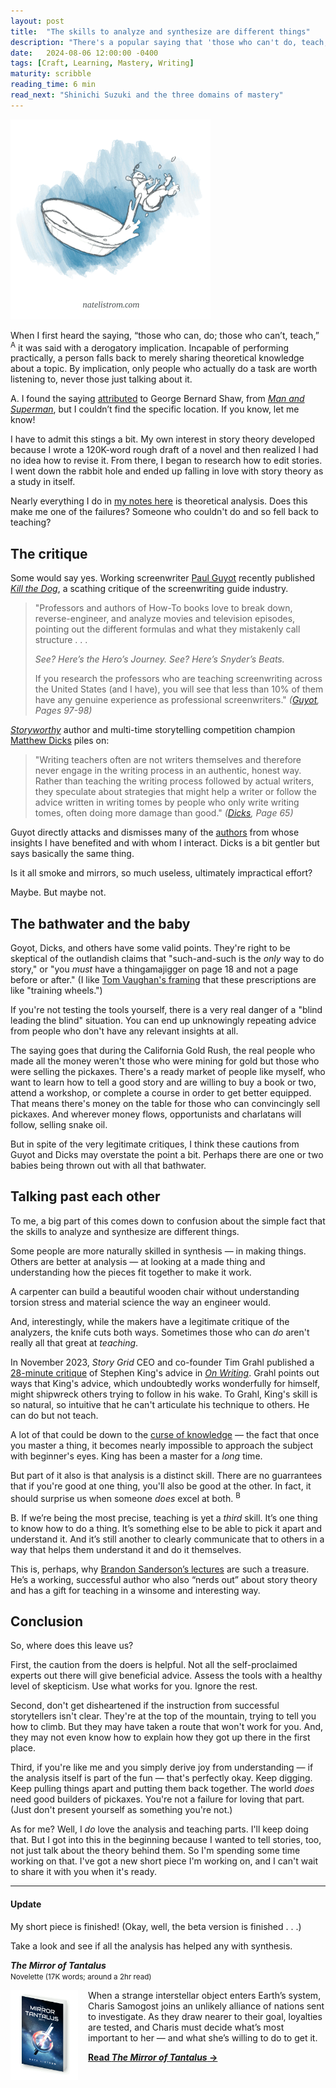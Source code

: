 ```yaml
---
layout: post
title:  "The skills to analyze and synthesize are different things"
description: "There's a popular saying that 'those who can't do, teach,' but the truth is more nuanced."
date:   2024-08-06 12:00:00 -0400
tags: [Craft, Learning, Mastery, Writing]
maturity: scribble
reading_time: 6 min
read_next: "Shinichi Suzuki and the three domains of mastery"
---
```


<img src="/assets/img/bathwater-baby.png" alt="A sketch of a basin tipping with a laughing baby flying out." style="max-width:320px;">

<p class="dropCap">When I first heard the saying, &ldquo;those who can, do; those who can&rsquo;t, teach,&rdquo; <sup class="aside">A</sup> it was said with a derogatory implication. Incapable of performing practically, a person falls back to merely sharing theoretical knowledge about a topic. By implication, only people who actually do a task are worth listening to, never those just talking about it.</p>

<aside>
A. I found the saying <a href="https://www.ethicssage.com/2023/04/those-who-can-do-those-who-cant-teach.html">attributed</a> to George Bernard Shaw, from <em><a href="https://www.gutenberg.org/files/3328/3328-h/3328-h.htm">Man and Superman</a></em>, but I couldn&rsquo;t find the specific location. If you know, let me know!
</aside>

I have to admit this stings a bit. My own interest in story theory developed because I wrote a 120K-word rough draft of a novel and then realized I had no idea how to revise it. From there, I began to research how to edit stories. I went down the rabbit hole and ended up falling in love with story theory as a study in itself. 

Nearly everything I do in [my notes here](/notes) is theoretical analysis. Does this make me one of the failures? Someone who couldn't do and so fell back to teaching?

## The critique

Some would say yes. Working screenwriter [Paul Guyot](https://www.imdb.com/name/nm0349935/) recently published _[Kill the Dog](https://www.goodreads.com/book/show/193551337-kill-the-dog)_, a scathing critique of the screenwriting guide industry.

> "Professors and authors of How-To books love to break down, reverse-engineer, and analyze movies and television episodes, pointing out the different formulas and what they mistakenly call structure . . .  
>  
> _See? Here’s the Hero’s Journey. See? Here’s Snyder’s Beats._   
>  
> If you research the professors who are teaching screenwriting across the United States (and I have), you will see that less than 10% of them have any genuine experience as professional screenwriters." <cite>(<a href="/bibliography#guyot2023">Guyot</a>, Pages 97-98)</cite>

_[Storyworthy](https://www.goodreads.com/book/show/37786022-storyworthy)_ author and multi-time storytelling competition champion [Matthew Dicks](https://matthewdicks.com/storyworthy/) piles on:

> "Writing teachers often are not writers themselves and therefore never engage in the writing process in an authentic, honest way. Rather than teaching the writing process followed by actual writers, they speculate about strategies that might help a writer or follow the advice written in writing tomes by people who only write writing tomes, often doing more damage than good." <cite>(<a href="/bibliography#dicks2018">Dicks</a>, Page 65)</cite>

Guyot directly attacks and dismisses many of the [authors](/bibliography#books) from whose insights I have benefited and with whom I interact. Dicks is a bit gentler but says basically the same thing. 

Is it all smoke and mirrors, so much useless, ultimately impractical effort?

Maybe. But maybe not.

## The bathwater and the baby

Goyot, Dicks, and others have some valid points. They're right to be skeptical of the outlandish claims that "such-and-such is the _only_ way to do story," or "you _must_ have a thingamajigger on page 18 and not a page before or after." (I like [Tom Vaughan's framing](https://x.com/storyandplot/status/1783599151311179968) that these prescriptions are like "training wheels.")

If you're not testing the tools yourself, there is a very real danger of a "blind leading the blind" situation. You can end up unknowingly repeating advice from people who don't have any relevant insights at all. 

The saying goes that during the California Gold Rush, the real people who made all the money weren't those who were mining for gold but those who were selling the pickaxes. There's a ready market of people like myself, who want to learn how to tell a good story and are willing to buy a book or two, attend a workshop, or complete a course in order to get better equipped. That means there's money on the table for those who can convincingly sell pickaxes. And wherever money flows, opportunists and charlatans will follow, selling snake oil.

But in spite of the very legitimate critiques, I think these cautions from Guyot and Dicks may overstate the point a bit. Perhaps there are one or two babies being thrown out with all that bathwater.

## Talking past each other

To me, a big part of this comes down to confusion about the simple fact that the skills to analyze and synthesize are different things.

Some people are more naturally skilled in synthesis — in making things. Others are better at analysis — at looking at a made thing and understanding how the pieces fit together to make it work.

A carpenter can build a beautiful wooden chair without understanding torsion stress and material science the way an engineer would.

And, interestingly, while the makers have a legitimate critique of the analyzers, the knife cuts both ways. Sometimes those who can _do_ aren't really all that great at _teaching_. 

In November 2023, _Story Grid_ CEO and co-founder Tim Grahl published a [28-minute critique](https://www.youtube.com/watch?v=nOEF4lV70j4) of Stephen King's advice in _[On Writing](https://www.goodreads.com/book/show/10569.On_Writing)_. Grahl points out ways that King's advice, which undoubtedly works wonderfully for himself, might shipwreck others trying to follow in his wake. To Grahl, King's skill is so natural, so intuitive that he can't articulate his technique to others. He can do but not teach. 

A lot of that could be down to the [curse of knowledge](https://en.wikipedia.org/wiki/Curse_of_knowledge) — the fact that once you master a thing, it becomes nearly impossible to approach the subject with beginner's eyes. King has been a master for a _long_ time.

But part of it also is that analysis is a distinct skill. There are no guarrantees that if you're good at one thing, you'll also be good at the other. In fact, it should surprise us when someone _does_ excel at both. <sup class="aside">B</sup>

<aside>
<p>B. If we&rsquo;re being the most precise, teaching is yet a <em>third</em> skill. It&rsquo;s one thing to know how to do a thing. It&rsquo;s something else to be able to pick it apart and understand it. And it&rsquo;s still another to clearly communicate that to others in a way that helps them understand it and do it themselves.</p>

<p>This is, perhaps, why <a href="https://www.brandonsanderson.com/2016-sanderson-lectures/">Brandon Sanderson&rsquo;s lectures</a> are such a treasure. He&rsquo;s a working, successful author who also &ldquo;nerds out&rdquo; about story theory and has a gift for teaching in a winsome and interesting way.</p>
</aside>

## Conclusion

So, where does this leave us?

First, the caution from the doers is helpful. Not all the self-proclaimed experts out there will give beneficial advice. Assess the tools with a healthy level of skepticism. Use what works for you. Ignore the rest.

Second, don't get disheartened if the instruction from successful storytellers isn't clear. They're at the top of the mountain, trying to tell you how to climb. But they may have taken a route that won't work for you. And, they may not even know how to explain how they got up there in the first place.

Third, if you're like me and you simply derive joy from understanding — if the analysis itself is part of the fun — that's perfectly okay. Keep digging. Keep pulling things apart and putting them back together. The world _does_ need good builders of pickaxes. You're not a failure for loving that part. (Just don't present yourself as something you're not.)

As for me? Well, I _do_ love the analysis and teaching parts. I'll keep doing that. But I got into this in the beginning because I wanted to tell stories, too, not just talk about the theory behind them. So I'm spending some time working on that. I've got a new short piece I'm working on, and I can't wait to share it with you when it's ready.

---

#### Update

My short piece is finished! (Okay, well, the beta version is finished . . .) 

Take a look and see if all the analysis has helped any with synthesis.

**_The Mirror of Tantalus_**  
<small>Novelette (17K words; around a 2hr read)</small>

<p><a href="/tantalus-mirror"><img src="/assets/img/tantalus-book-cover.png" alt="a book cover with a background of stars and a shining, geometric figure in the foreground" width="108px" height="144px" style="float: left; padding-right: 1rem;" /></a> When a strange interstellar object enters Earth&rsquo;s system, Charis Samogost joins an unlikely alliance of nations sent to investigate. As they draw nearer to their goal, loyalties are tested, and Charis must decide what&rsquo;s most important to her &mdash; and what she&rsquo;s willing to do to get it.</p>

[**Read _The Mirror of Tantalus_ &rarr;**](/tantalus-mirror)